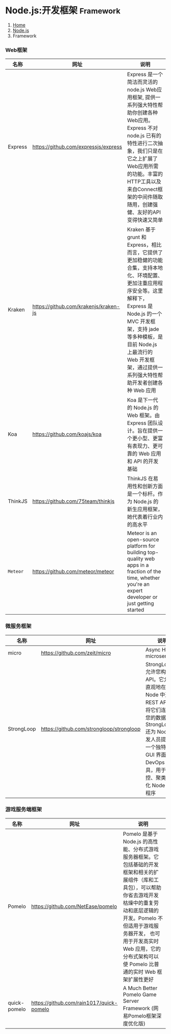 # Node.js:开发框架 <small>Framework</small>

<ol class="breadcrumb"><li><a href="/">Home</a></li><li><a href="/server/nodejs/overview.md">Node.js</a></li><li class="active">Framework</li></ol>

### Web框架
|名称|网址|说明|
|------|------|------|
|Express|https://github.com/expressjs/express|Express 是一个简洁而灵活的 node.js Web应用框架, 提供一系列强大特性帮助你创建各种Web应用。Express 不对 node.js 已有的特性进行二次抽象，我们只是在它之上扩展了Web应用所需的功能。丰富的HTTP工具以及来自Connect框架的中间件随取随用，创建强健、友好的API变得快速又简单|
|Kraken|https://github.com/krakenjs/kraken-js|Kraken 基于 grunt 和 Express，相比而言，它提供了更加稳健的功能合集，支持本地化、环境配置、更加注重应用程序安全等。这里解释下，Express 是 Node.js 的一个 MVC 开发框架，支持 jade 等多种模板，是目前 Node.js 上最流行的 Web 开发框架，通过提供一系列强大特性帮助开发者创建各种 Web 应用|
|Koa|https://github.com/koajs/koa|Koa 是下一代的 Node.js 的 Web 框架。由 Express 团队设计。旨在提供一个更小型、更富有表现力、更可靠的 Web 应用和 API 的开发基础|
|ThinkJS|https://github.com/75team/thinkjs|ThinkJS 在易用性和创新方面是一个标杆。作为 Node.js 的新生应用框架，她代表着行业内的高水平|
|`Meteor`|https://github.com/meteor/meteor|Meteor is an open-source platform for building top-quality web apps in a fraction of the time, whether you're an expert developer or just getting started|

### 微服务框架
|名称|网址|说明|
|------|------|------|
|micro|https://github.com/zeit/micro|Async HTTP microservices|
|StrongLoop|https://github.com/strongloop/strongloop|StrongLoop 允许您构建 API。它允许您直观地在 Node 中开发 REST API，并将它们连接到您的数据。StrongLoop 还为 Node 开发人员提供了一个独特的 GUI 界面和 DevOps 工具，用于监控、聚类和优化 Node 应用程序|

### 游戏服务端框架
|名称|网址|说明|
|------|------|------|
|Pomelo|https://github.com/NetEase/pomelo|Pomelo 是基于 Node.js 的高性能、分布式游戏服务器框架。它包括基础的开发框架和相关的扩展组件（库和工具包），可以帮助你省去游戏开发枯燥中的重复劳动和底层逻辑的开发。Pomelo 不但适用于游戏服务器开发， 也可用于开发高实时 Web 应用，它的分布式架构可以使 Pomelo 比普通的实时 Web 框架扩展性更好|
|quick-pomelo|https://github.com/rain1017/quick-pomelo|A Much Better Pomelo Game Server Framework (网易Pomelo框架深度优化版)|

